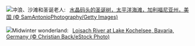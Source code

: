 ![](https://www.bing.com/th?id=OHR.CrystalPier_ZH-CN2256372880_UHD.jpg&w=1000)冲浪、沙滩和圣诞老人:&nbsp;&ensp;[水晶码头的圣诞树，太平洋海滩，加利福尼亚州，美国 (© SamAntonioPhotography/Getty Images)](https://www.bing.com/th?id=OHR.CrystalPier_ZH-CN2256372880_UHD.jpg)
<br><br/>
![](https://www.bing.com/th?id=OHR.BavarianWinter_EN-US9813996975_UHD.jpg&w=1000)Midwinter wonderland:&nbsp;&ensp;[Loisach River at Lake Kochelsee, Bavaria, Germany (© Christian Back/eStock Photo)](https://www.bing.com/th?id=OHR.BavarianWinter_EN-US9813996975_UHD.jpg)
<br><br/>
